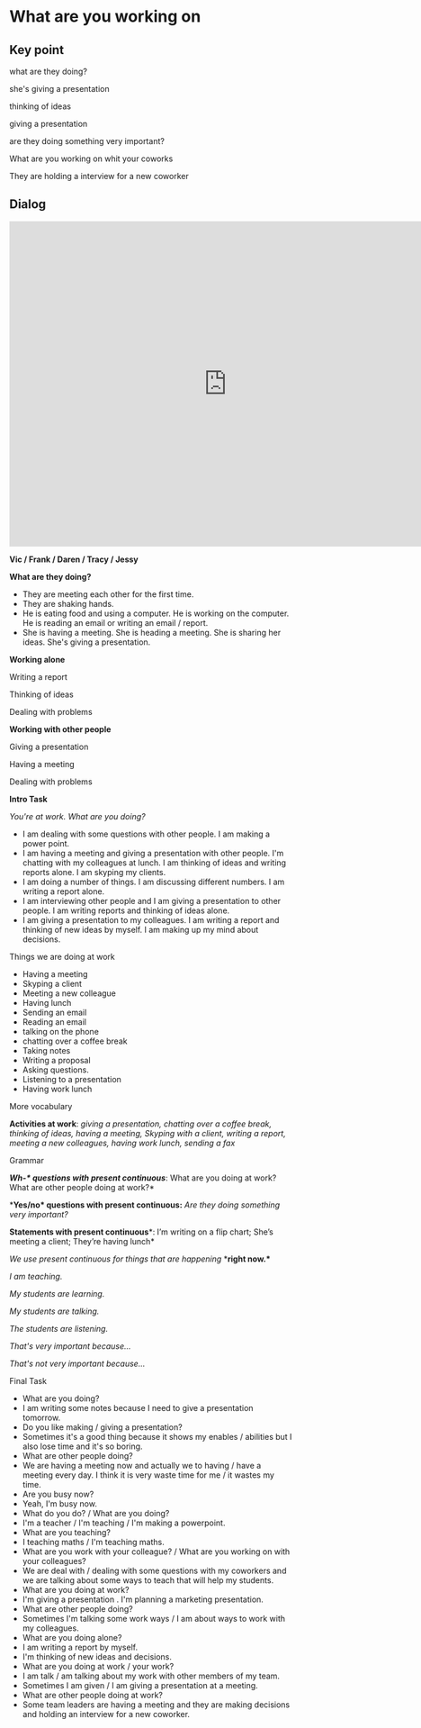 # What are you working on

## Key point

what are they doing?

she's giving a presentation

thinking of ideas

giving a presentation

are they doing something very important?

What are you working on whit your coworks

They are holding a interview for a new coworker



## Dialog

<iframe name="easyXDM_default3163_provider" id="easyXDM_default3163_provider" src="https://cns.ef-cdn.com/Juno/EvcContent/13/68/2/What_are_you_working_on/index.html?api_v=0.0.13&amp;accessKey=a98c4b8d-0690-421e-8025-8e0800d4b658&amp;attendanceToken=a7665820-418c-4dc7-93af-c64a656ffee9&amp;xdm_e=https%3A%2F%2Fevc.ef.com.cn&amp;xdm_c=default3163&amp;xdm_p=1" frameborder="0" style="box-sizing: border-box; width: 770.656px; height: 578px;"></iframe>

**Vic / Frank / Daren / Tracy / Jessy** 







**What are they doing?**

- They are meeting each other for the first time.
- They are shaking hands.
- He is eating food and using a computer. He is working on the computer. He is reading an email or writing an email / report. 
- She is having a meeting. She is heading a meeting. She is sharing her ideas. She's giving a presentation. 



**Working alone**

Writing a report

Thinking of ideas

Dealing with problems 



**Working with other people**

Giving a presentation

Having a meeting

Dealing with problems



**Intro Task**



*You're at work. What are you doing?*



- I am dealing with some questions with other people. I am making a power point. 
- I am having a meeting and giving a presentation with other people. I'm chatting with my colleagues at lunch. I am thinking of ideas and writing reports alone. I am skyping my clients. 
- I am doing a number of things. I am discussing different numbers. I am writing a report alone. 
- I am interviewing other people and I am giving a presentation to other people. I am writing reports and thinking of ideas alone. 
- I am giving a presentation to my colleagues. I am writing a report and thinking of new ideas by myself. I am making up my mind about decisions. 





Things we are doing at work 



- Having a meeting
- Skyping a client
- Meeting a new colleague
- Having lunch
- Sending an email
- Reading an email
- talking on the phone
- chatting over a coffee break
- Taking notes
- Writing a proposal
- Asking questions.
- Listening to a presentation
- Having work lunch



More vocabulary

**Activities at work**: *giving a presentation, chatting over a coffee break, thinking of ideas, having a meeting, Skyping with a client, writing a report, meeting a new colleagues, having work lunch, sending a fax*



Grammar

***Wh-\* questions with present continuous***: What are you doing at work? What are other people doing at work?*



***Yes/no\* questions with present continuous:** *Are they doing something very important?*



**Statements with present continuous***: I’m writing on a flip chart; She’s meeting a client; They’re having lunch*



*We use present continuous for things that are happening* ***right now.\***



*I am teaching.* 

*My students are learning.* 

*My students are talking.* 

*The students are listening.* 





*That's very important because...*

*That's not very important because...*



Final Task



- What are you doing?
- I am writing some notes because I need to give a presentation tomorrow. 
- Do you like making / giving a presentation?
- Sometimes it's a good thing because it shows my enables / abilities but I also lose time and it's so boring. 
- What are other people doing?
- We are having a meeting now and actually we to having / have a meeting every day. I think  it is very waste time for me / it wastes my time. 
- Are you busy now?
- Yeah, I'm busy now.
- What do you do? / What are you doing?
- I'm a teacher / I'm teaching / I'm making a powerpoint. 
- What are you teaching?
- I teaching maths / I'm teaching maths. 
- What are you work with your colleague? / What are you working on with your colleagues?
- We are deal with / dealing with some questions with my coworkers and we are talking about some ways to teach that will help my students. 
- What are you doing at work?
- I'm giving a presentation . I'm planning a marketing presentation. 
- What are other people doing?
- Sometimes I'm talking some work ways / I am about ways to work with my colleagues. 
- What are you doing alone?
- I am writing a report by myself. 
- I'm thinking of new ideas and decisions. 
- What are you doing at work / your work? 
- I am talk / am talking about my work with other members of my team.
- Sometimes I am given / I am giving a presentation at a meeting. 
- What are other people doing at work?
- Some team leaders are having a meeting and they are making decisions and holding an interview for a new coworker. 